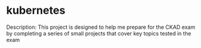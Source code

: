 # kubernetes
Description: This project is designed to help me prepare for the CKAD exam by completing a series of small projects that cover key topics tested in the exam
